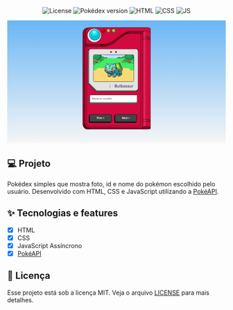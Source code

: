<p align="center">
  <img alt="License" src="https://img.shields.io/badge/License-MIT-D20A41?style=for-the-badge">

  <img alt="Pokédex version" src="https://img.shields.io/badge/Pok%C3%A9dex-v1.0-D20A41?style=for-the-badge">

  <img alt="HTML" src="https://img.shields.io/badge/HTML5-E34F26?style=for-the-badge&logo=html5&logoColor=white" />

  <img alt="CSS" src="	https://img.shields.io/badge/CSS3-1572B6?style=for-the-badge&logo=css3&logoColor=white" />

  <img alt="JS" src="https://img.shields.io/badge/JavaScript-F7DF1E?style=for-the-badge&logo=javascript&logoColor=black" />
</p>

![cover](.github/preview.png)

## 💻 Projeto

Pokédex simples que mostra foto, id e nome do pokémon escolhido pelo usuário. Desenvolvido com HTML, CSS e JavaScript utilizando a [PokéAPI](https://pokeapi.co/).

## ✨ Tecnologias e features

- [x] HTML
- [x] CSS
- [x] JavaScript Assíncrono
- [x] [PokéAPI](https://pokeapi.co/)

## 📄 Licença

Esse projeto está sob a licença MIT. Veja o arquivo [LICENSE](.github/LICENSE.md) para mais detalhes.
